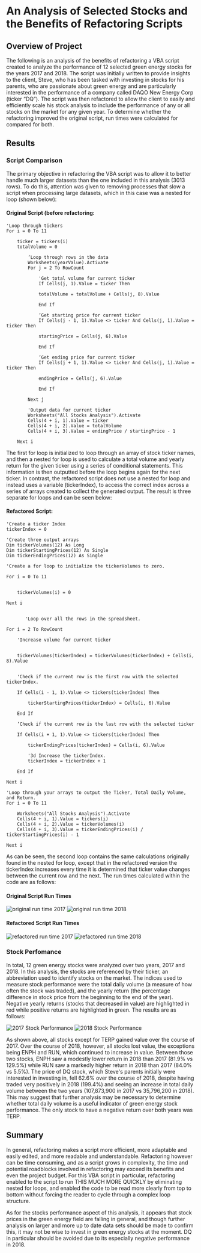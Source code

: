 # An Analysis of Selected Stocks and the Benefits of Refactoring Scripts

## Overview of Project
The following is an analysis of the benefits of refactoring a VBA script created to analyze the performance of 12 selected green energy stocks for the years 2017 and 2018. The script was initially written to provide insights to the client, Steve, who has been tasked with investing in stocks for his parents, who are passionate about green energy and are particularly interested in the performance of a company called DAQO New Energy Corp (ticker “DQ”). The script was then refactored to allow the client to easily and efficiently scale his stock analysis to include the performance of any or all stocks on the market for any given year. To determine whether the refactoring improved the original script, run times were calculated for compared for both. 

## Results

### Script Comparison

The primary objective in refactoring the VBA script was to allow it to better handle much larger datasets than the one included in this analysis (3013 rows). To do this, attention was given to removing processes that slow a script when processing large datasets, which in this case was a nested for loop (shown below): 

#### Original Script (before refactoring:

    'Loop through tickers
    For i = 0 To 11
        
        ticker = tickers(i)
        totalVolume = 0
        
            ‘Loop through rows in the data
            Worksheets(yearValue).Activate
            For j = 2 To RowCount
            
                'Get total volume for current ticker
                If Cells(j, 1).Value = ticker Then

                totalVolume = totalVolume + Cells(j, 8).Value

                End If
                
                ‘Get starting price for current ticker
                If Cells(j - 1, 1).Value <> ticker And Cells(j, 1).Value = ticker Then

                startingPrice = Cells(j, 6).Value

                End If
                
                ‘Get ending price for current ticker
                If Cells(j + 1, 1).Value <> ticker And Cells(j, 1).Value = ticker Then

                endingPrice = Cells(j, 6).Value
                
                End If
                 
            Next j
            
            'Output data for current ticker
            Worksheets("All Stocks Analysis").Activate
            Cells(4 + i, 1).Value = ticker
            Cells(4 + i, 2).Value = totalVolume
            Cells(4 + i, 3).Value = endingPrice / startingPrice - 1
            
        Next i

The first for loop is initialized to loop through an array of stock ticker names, and then a nested for loop is used to calculate a total volume and yearly return for the given ticker using a series of conditional statements. This information is then outputted before the loop begins again for the next ticker. In contrast, the refactored script does not use a nested for loop and instead uses a variable (tickerIndex), to access the correct index across a series of arrays created to collect the generated output. The result is three separate for loops and can be seen below: 

#### Refactored Script:  

    'Create a ticker Index
    tickerIndex = 0

    'Create three output arrays
    Dim tickerVolumes(12) As Long
    Dim tickerStartingPrices(12) As Single
    Dim tickerEndingPrices(12) As Single
    
    'Create a for loop to initialize the tickerVolumes to zero.
    
    For i = 0 To 11
    
        
        tickerVolumes(i) = 0
        
    Next i
    
            
           'Loop over all the rows in the spreadsheet.
    
    For i = 2 To RowCount
        
        'Increase volume for current ticker
        
       
        tickerVolumes(tickerIndex) = tickerVolumes(tickerIndex) + Cells(i, 8).Value

       
        'Check if the current row is the first row with the selected tickerIndex.
        
        If Cells(i - 1, 1).Value <> tickers(tickerIndex) Then

            tickerStartingPrices(tickerIndex) = Cells(i, 6).Value

        End If
        
        ‘Check if the current row is the last row with the selected ticker
        
        If Cells(i + 1, 1).Value <> tickers(tickerIndex) Then

            tickerEndingPrices(tickerIndex) = Cells(i, 6).Value
        
            '3d Increase the tickerIndex.
            tickerIndex = tickerIndex + 1
            
        End If
    
    Next i
    
    'Loop through your arrays to output the Ticker, Total Daily Volume, and Return.
    For i = 0 To 11
        
        Worksheets("All Stocks Analysis").Activate
        Cells(4 + i, 1).Value = tickers(i)
        Cells(4 + i, 2).Value = tickerVolumes(i)
        Cells(4 + i, 3).Value = tickerEndingPrices(i) / tickerStartingPrices(i) - 1
        
    Next i

As can be seen, the second loop contains the same calculations originally found in the nested for loop, except that in the refactored version the tickerIndex increases every time it is determined that ticker value changes between the current row and the next. The run times calculated within the code are as follows: 

#### Original Script Run Times

![original run time 2017](Resources/VBA_before_refactoring_2017.png) ![original run time 2018](Resources/VBA_before_refactoring_2018.png)
#### Refactored Script Run Times

![refactored run time 2017](Resources/VBA_Challenge_2017.png) ![refactored run time 2018](Resources/VBA_Challenge_2018.png)

### Stock Perfomance

In total, 12 green energy stocks were analyzed over two years, 2017 and 2018. In this analysis, the stocks are referenced by their ticker, an abbreviation used to identify stocks on the market. The indices used to measure stock performance were the total daily volume (a measure of how often the stock was traded), and the yearly return (the percentage difference in stock price from the beginning to the end of the year). Negative yearly returns (stocks that decreased in value) are highlighted in red while positive returns are highlighted in green. The results are as follows: 

![2017 Stock Performance](Resources/all_stocks_analysis_2017.png) ![2018 Stock Performance](Resources/all_stocks_analysis_2018.png)

As shown above, all stocks except for TERP gained value over the course of 2017. Over the course of 2018, however, all stocks lost value, the exceptions being ENPH and RUN, which continued to increase in value. Between those two stocks, ENPH saw a modestly lower return in 2018 than 2017 (81.9% vs 129.5%) while RUN saw a markedly higher return in 2018 than 2017 (84.0% vs 5.5%). The price of DQ stock, which Steve's parents initially were interested in investing in, fell 62.6% over the course of 2018, despite having traded very positively in 2018 (199.4%) and seeing an increase in total daily volume between the two years (107,873,900 in 2017 vs 35,796,200 in 2018). This may suggest that further analysis may be necessary to determine whether total daily volume is a useful indicator of green energy stock performance. The only stock to have a negative return over both years was TERP. 

## Summary

In general, refactoring makes a script more efficient, more adaptable and easily edited, and more readable and understandable. Refactoring however can be time consuming, and as a script grows in complexity, the time and potential roadblocks involved in refactoring may exceed its benefits and even the project budget. For this VBA script in particular, refactoring enabled to the script to run THIS MUCH MORE QUICKLY by eliminating nested for loops, and enabled the code to be read more clearly from top to bottom without forcing the reader to cycle through a complex loop structure.

As for the stocks performance aspect of this analysis, it appears that stock prices in the green energy field are falling in general, and though further analysis on larger and more up to date data sets should be made to confirm this, it may not be wise to invest in green energy stocks at the moment. DQ in particular should be avoided due to its especially negative performance in 2018. 
